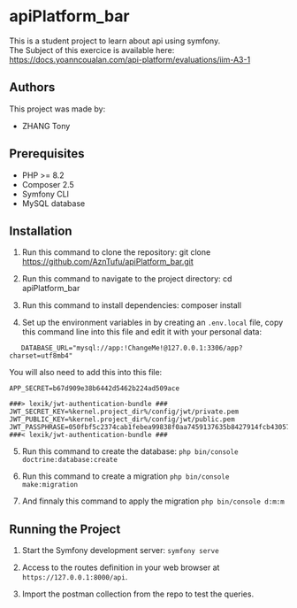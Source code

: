 # apiPlatform_bar

This is a student project to learn about api using symfony. <br>
The Subject of this exercice is available here: https://docs.yoanncoualan.com/api-platform/evaluations/iim-A3-1

## Authors

This project was made by: 

- ZHANG Tony

## Prerequisites

- PHP >= 8.2
- Composer 2.5
- Symfony CLI
- MySQL database

## Installation

1. Run this command to clone the repository:
   git clone https://github.com/AznTufu/apiPlatform_bar.git

2. Run this command to navigate to the project directory:
   cd apiPlatform_bar

3. Run this command to install dependencies:
   composer install

4. Set up the environment variables in by creating an `.env.local` file, copy this command line into this file and edit it with your personal data:
```
   DATABASE_URL="mysql://app:!ChangeMe!@127.0.0.1:3306/app?charset=utf8mb4"
```
You will also need to add this into this file: 
```
APP_SECRET=b67d909e38b6442d5462b224ad509ace

###> lexik/jwt-authentication-bundle ###
JWT_SECRET_KEY=%kernel.project_dir%/config/jwt/private.pem
JWT_PUBLIC_KEY=%kernel.project_dir%/config/jwt/public.pem
JWT_PASSPHRASE=050fbf5c2374cab1febea99838f0aa7459137635b8427914fcb43057d4efb2d7
###< lexik/jwt-authentication-bundle ###
```

5. Run this command to create the database:
   `php bin/console doctrine:database:create`
   
6. Run this command to create a migration
   `php bin/console make:migration`
   
7. And finnaly this command to apply the migration
   `php bin/console d:m:m`

## Running the Project

1. Start the Symfony development server:
   `symfony serve`

2. Access to the routes definition in your web browser at `https://127.0.0.1:8000/api`.

3. Import the postman collection from the repo to test the queries.